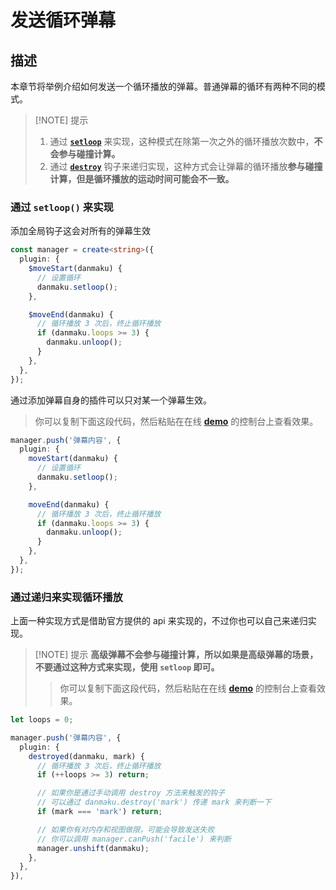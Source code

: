 # 发送循环弹幕

## 描述

本章节将举例介绍如何发送一个循环播放的弹幕。普通弹幕的循环有两种不同的模式。

> [!NOTE] 提示
>
> 1. 通过 [**`setloop`**](../reference/danmaku-api/#danmaku-setloop) 来实现，这种模式在除第一次之外的循环播放次数中，**不会参与碰撞计算。**
> 2. 通过 [**`destroy`**](../reference/danmaku-hooks/#hooks-destroy) 钩子来递归实现，这种方式会让弹幕的循环播放**参与碰撞计算，但是循环播放的运动时间可能会不一致。**

### 通过 `setloop()` 来实现

添加全局钩子这会对所有的弹幕生效

```ts {5,11}
const manager = create<string>({
  plugin: {
    $moveStart(danmaku) {
      // 设置循环
      danmaku.setloop();
    },

    $moveEnd(danmaku) {
      // 循环播放 3 次后，终止循环播放
      if (danmaku.loops >= 3) {
        danmaku.unloop();
      }
    },
  },
});
```

通过添加弹幕自身的插件可以只对某一个弹幕生效。

> 你可以复制下面这段代码，然后粘贴在在线 [**demo**](https://imtaotao.github.io/danmu/) 的控制台上查看效果。

```ts {5,11}
manager.push('弹幕内容', {
  plugin: {
    moveStart(danmaku) {
      // 设置循环
      danmaku.setloop();
    },

    moveEnd(danmaku) {
      // 循环播放 3 次后，终止循环播放
      if (danmaku.loops >= 3) {
        danmaku.unloop();
      }
    },
  },
});
```

### 通过递归来实现循环播放

上面一种实现方式是借助官方提供的 api 来实现的，不过你也可以自己来递归实现。

> [!NOTE] 提示
> **高级弹幕不会参与碰撞计算，所以如果是高级弹幕的场景，不要通过这种方式来实现，使用 `setloop` 即可。**
>
> > 你可以复制下面这段代码，然后粘贴在在线 [**demo**](https://imtaotao.github.io/danmu/) 的控制台上查看效果。

```ts {7,11,15}
let loops = 0;

manager.push('弹幕内容', {
  plugin: {
    destroyed(danmaku, mark) {
      // 循环播放 3 次后，终止循环播放
      if (++loops >= 3) return;

      // 如果你是通过手动调用 destroy 方法来触发的钩子
      // 可以通过 danmaku.destroy('mark') 传递 mark 来判断一下
      if (mark === 'mark') return;

      // 如果你有对内存和视图做限，可能会导致发送失败
      // 你可以调用 manager.canPush('facile') 来判断
      manager.unshift(danmaku);
    },
  },
}),
```
